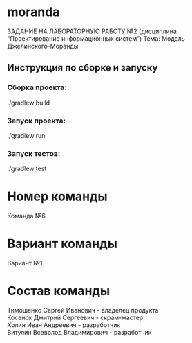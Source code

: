 # moranda
ЗАДАНИЕ НА ЛАБОРАТОРНУЮ РАБОТУ №2 (дисциплина “Проектирование информационных систем”)  Тема: Модель Джелинского-Моранды

## Инструкция по сборке и запуску

### Сборка проекта:
./gradlew build

### Запуск проекта:
./gradlew run

### Запуск тестов:
./gradlew test

# Номер команды
Команда №6

# Вариант команды
Вариант №1

# Состав команды
Тимошенко Сергей Иванович - владелец продукта  
Косенок Дмитрий Сергеевич - скрам-мастер  
Холин Иван Андреевич - разработчик  
Витулин Всеволод Владимирович - разработчик  